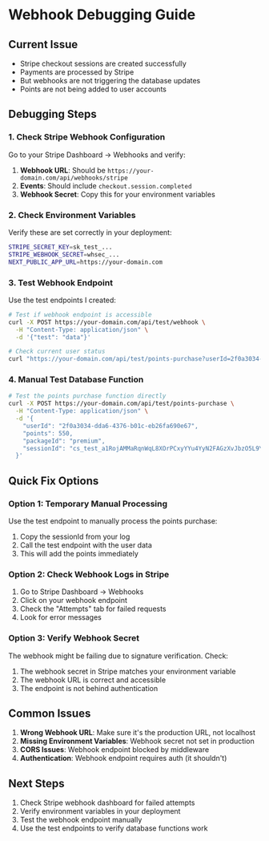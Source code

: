 # Webhook Debugging Guide

## Current Issue
- Stripe checkout sessions are created successfully
- Payments are processed by Stripe
- But webhooks are not triggering the database updates
- Points are not being added to user accounts

## Debugging Steps

### 1. Check Stripe Webhook Configuration

Go to your Stripe Dashboard → Webhooks and verify:

1. **Webhook URL**: Should be `https://your-domain.com/api/webhooks/stripe`
2. **Events**: Should include `checkout.session.completed`
3. **Webhook Secret**: Copy this for your environment variables

### 2. Check Environment Variables

Verify these are set correctly in your deployment:

```bash
STRIPE_SECRET_KEY=sk_test_...
STRIPE_WEBHOOK_SECRET=whsec_...
NEXT_PUBLIC_APP_URL=https://your-domain.com
```

### 3. Test Webhook Endpoint

Use the test endpoints I created:

```bash
# Test if webhook endpoint is accessible
curl -X POST https://your-domain.com/api/test/webhook \
  -H "Content-Type: application/json" \
  -d '{"test": "data"}'

# Check current user status
curl "https://your-domain.com/api/test/points-purchase?userId=2f0a3034-dda6-4376-b01c-eb26fa690e67"
```

### 4. Manual Test Database Function

```bash
# Test the points purchase function directly
curl -X POST https://your-domain.com/api/test/points-purchase \
  -H "Content-Type: application/json" \
  -d '{
    "userId": "2f0a3034-dda6-4376-b01c-eb26fa690e67",
    "points": 550,
    "packageId": "premium",
    "sessionId": "cs_test_a1RojAMMaRqnWqL8XOrPCxyYYu4YyN2FAGzXvJbzO5L9YipVzbxNJ5TlOx"
  }'
```

## Quick Fix Options

### Option 1: Temporary Manual Processing
Use the test endpoint to manually process the points purchase:

1. Copy the sessionId from your log
2. Call the test endpoint with the user data
3. This will add the points immediately

### Option 2: Check Webhook Logs in Stripe
1. Go to Stripe Dashboard → Webhooks
2. Click on your webhook endpoint
3. Check the "Attempts" tab for failed requests
4. Look for error messages

### Option 3: Verify Webhook Secret
The webhook might be failing due to signature verification. Check:
1. The webhook secret in Stripe matches your environment variable
2. The webhook URL is correct and accessible
3. The endpoint is not behind authentication

## Common Issues

1. **Wrong Webhook URL**: Make sure it's the production URL, not localhost
2. **Missing Environment Variables**: Webhook secret not set in production
3. **CORS Issues**: Webhook endpoint blocked by middleware
4. **Authentication**: Webhook endpoint requires auth (it shouldn't)

## Next Steps

1. Check Stripe webhook dashboard for failed attempts
2. Verify environment variables in your deployment
3. Test the webhook endpoint manually
4. Use the test endpoints to verify database functions work
